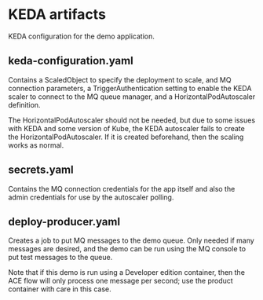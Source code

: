 # KEDA artifacts

KEDA configuration for the demo application.

## keda-configuration.yaml

Contains a ScaledObject to specify the deployment to scale, and MQ connection
parameters, a TriggerAuthentication setting to enable the KEDA scaler to connect
to the MQ queue manager, and a HorizontalPodAutoscaler definition.

The HorizontalPodAutoscaler should not be needed, but due to some issues with KEDA
and some version of Kube, the KEDA autoscaler fails to create the HorizontalPodAutoscaler.
If it is created beforehand, then the scaling works as normal.

## secrets.yaml

Contains the MQ connection credentials for the app itself and also the admin credentials
for use by the autoscaler polling.

## deploy-producer.yaml

Creates a job to put MQ messages to the demo queue. Only needed if many messages
are desired, and the demo can be run using the MQ console to put test messages to
the queue.

Note that if this demo is run using a Developer edition container, then the ACE flow
will only process one message per second; use the product container with care in this case.

